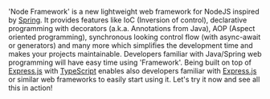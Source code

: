 'Node Framework' is a new lightweight web framework for NodeJS inspired by [Spring](https://spring.io/). It provides features like IoC (Inversion of control), declarative programming with decorators (a.k.a. Annotations from Java), AOP (Aspect oriented programming), synchronous looking control flow (with async-await or generators) and many more which simplifies the development time and makes your projects maintainable. Developers familiar with Java/Spring web programming will have easy time using 'Framework'. Being built on top of [Express.js](https://expressjs.com/) with [TypeScript](https://www.typescriptlang.org/) enables also developers familiar with [Express.js](https://expressjs.com/) or similar web frameworks to easily start using it. Let's try it now and see all this in action!